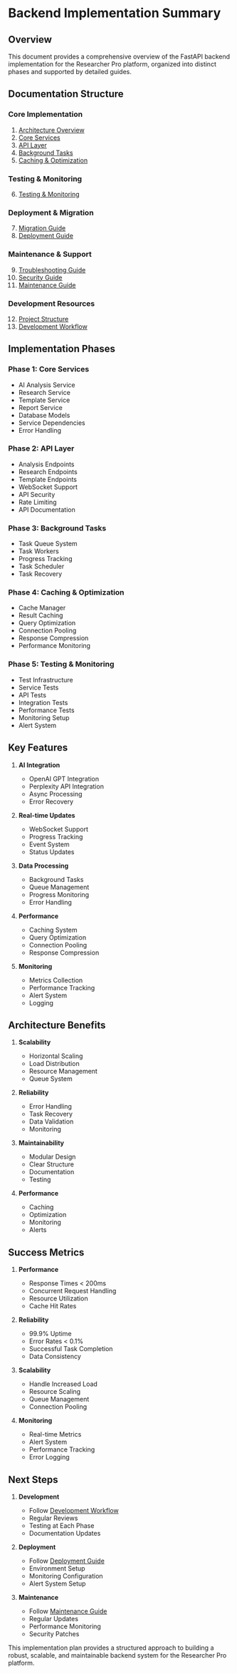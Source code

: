 # Backend Implementation Summary

## Overview
This document provides a comprehensive overview of the FastAPI backend implementation for the Researcher Pro platform, organized into distinct phases and supported by detailed guides.

## Documentation Structure

### Core Implementation
1. [Architecture Overview](01-architecture-overview.md)
2. [Core Services](01-core-services.md)
3. [API Layer](02-api-layer.md)
4. [Background Tasks](03-background-tasks.md)
5. [Caching & Optimization](04-caching-optimization.md)

### Testing & Monitoring
6. [Testing & Monitoring](05-testing-monitoring.md)

### Deployment & Migration
7. [Migration Guide](06-migration-guide.md)
8. [Deployment Guide](07-deployment-guide.md)

### Maintenance & Support
9. [Troubleshooting Guide](08-troubleshooting-guide.md)
10. [Security Guide](09-security-guide.md)
11. [Maintenance Guide](10-maintenance-guide.md)

### Development Resources
12. [Project Structure](11-project-structure.md)
13. [Development Workflow](12-development-workflow.md)

## Implementation Phases

### Phase 1: Core Services
- AI Analysis Service
- Research Service
- Template Service
- Report Service
- Database Models
- Service Dependencies
- Error Handling

### Phase 2: API Layer
- Analysis Endpoints
- Research Endpoints
- Template Endpoints
- WebSocket Support
- API Security
- Rate Limiting
- API Documentation

### Phase 3: Background Tasks
- Task Queue System
- Task Workers
- Progress Tracking
- Task Scheduler
- Task Recovery

### Phase 4: Caching & Optimization
- Cache Manager
- Result Caching
- Query Optimization
- Connection Pooling
- Response Compression
- Performance Monitoring

### Phase 5: Testing & Monitoring
- Test Infrastructure
- Service Tests
- API Tests
- Integration Tests
- Performance Tests
- Monitoring Setup
- Alert System

## Key Features

1. **AI Integration**
   - OpenAI GPT Integration
   - Perplexity API Integration
   - Async Processing
   - Error Recovery

2. **Real-time Updates**
   - WebSocket Support
   - Progress Tracking
   - Event System
   - Status Updates

3. **Data Processing**
   - Background Tasks
   - Queue Management
   - Progress Monitoring
   - Error Handling

4. **Performance**
   - Caching System
   - Query Optimization
   - Connection Pooling
   - Response Compression

5. **Monitoring**
   - Metrics Collection
   - Performance Tracking
   - Alert System
   - Logging

## Architecture Benefits

1. **Scalability**
   - Horizontal Scaling
   - Load Distribution
   - Resource Management
   - Queue System

2. **Reliability**
   - Error Handling
   - Task Recovery
   - Data Validation
   - Monitoring

3. **Maintainability**
   - Modular Design
   - Clear Structure
   - Documentation
   - Testing

4. **Performance**
   - Caching
   - Optimization
   - Monitoring
   - Alerts

## Success Metrics

1. **Performance**
   - Response Times < 200ms
   - Concurrent Request Handling
   - Resource Utilization
   - Cache Hit Rates

2. **Reliability**
   - 99.9% Uptime
   - Error Rates < 0.1%
   - Successful Task Completion
   - Data Consistency

3. **Scalability**
   - Handle Increased Load
   - Resource Scaling
   - Queue Management
   - Connection Pooling

4. **Monitoring**
   - Real-time Metrics
   - Alert System
   - Performance Tracking
   - Error Logging

## Next Steps

1. **Development**
   - Follow [Development Workflow](12-development-workflow.md)
   - Regular Reviews
   - Testing at Each Phase
   - Documentation Updates

2. **Deployment**
   - Follow [Deployment Guide](07-deployment-guide.md)
   - Environment Setup
   - Monitoring Configuration
   - Alert System Setup

3. **Maintenance**
   - Follow [Maintenance Guide](10-maintenance-guide.md)
   - Regular Updates
   - Performance Monitoring
   - Security Patches

This implementation plan provides a structured approach to building a robust, scalable, and maintainable backend system for the Researcher Pro platform.
